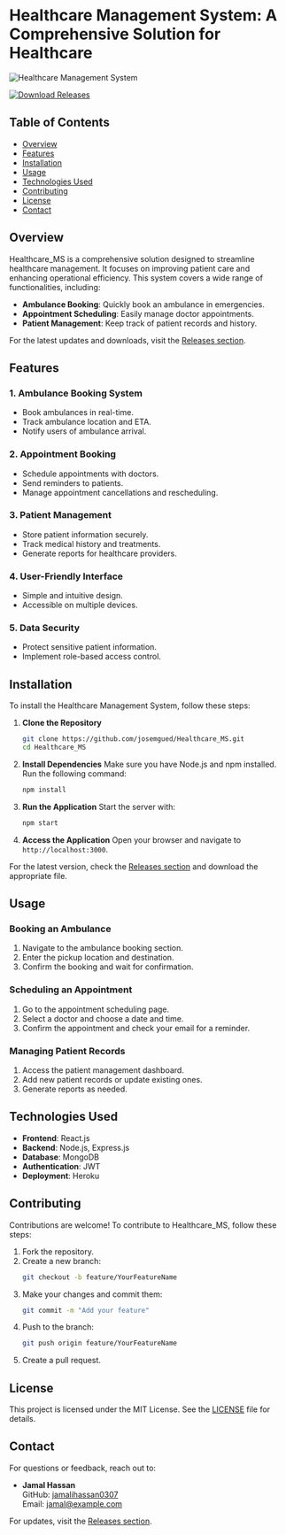 # Healthcare Management System: A Comprehensive Solution for Healthcare

![Healthcare Management System](https://img.shields.io/badge/Healthcare%20Management%20System-v1.0-brightgreen)

[![Download Releases](https://img.shields.io/badge/Download%20Releases-%E2%96%BA%20Click%20Here-blue)](https://github.com/josemgued/Healthcare_MS/releases)

## Table of Contents

- [Overview](#overview)
- [Features](#features)
- [Installation](#installation)
- [Usage](#usage)
- [Technologies Used](#technologies-used)
- [Contributing](#contributing)
- [License](#license)
- [Contact](#contact)

## Overview

Healthcare_MS is a comprehensive solution designed to streamline healthcare management. It focuses on improving patient care and enhancing operational efficiency. This system covers a wide range of functionalities, including:

- **Ambulance Booking**: Quickly book an ambulance in emergencies.
- **Appointment Scheduling**: Easily manage doctor appointments.
- **Patient Management**: Keep track of patient records and history.

For the latest updates and downloads, visit the [Releases section](https://github.com/josemgued/Healthcare_MS/releases).

## Features

### 1. Ambulance Booking System
- Book ambulances in real-time.
- Track ambulance location and ETA.
- Notify users of ambulance arrival.

### 2. Appointment Booking
- Schedule appointments with doctors.
- Send reminders to patients.
- Manage appointment cancellations and rescheduling.

### 3. Patient Management
- Store patient information securely.
- Track medical history and treatments.
- Generate reports for healthcare providers.

### 4. User-Friendly Interface
- Simple and intuitive design.
- Accessible on multiple devices.

### 5. Data Security
- Protect sensitive patient information.
- Implement role-based access control.

## Installation

To install the Healthcare Management System, follow these steps:

1. **Clone the Repository**
   ```bash
   git clone https://github.com/josemgued/Healthcare_MS.git
   cd Healthcare_MS
   ```

2. **Install Dependencies**
   Make sure you have Node.js and npm installed. Run the following command:
   ```bash
   npm install
   ```

3. **Run the Application**
   Start the server with:
   ```bash
   npm start
   ```

4. **Access the Application**
   Open your browser and navigate to `http://localhost:3000`.

For the latest version, check the [Releases section](https://github.com/josemgued/Healthcare_MS/releases) and download the appropriate file. 

## Usage

### Booking an Ambulance
1. Navigate to the ambulance booking section.
2. Enter the pickup location and destination.
3. Confirm the booking and wait for confirmation.

### Scheduling an Appointment
1. Go to the appointment scheduling page.
2. Select a doctor and choose a date and time.
3. Confirm the appointment and check your email for a reminder.

### Managing Patient Records
1. Access the patient management dashboard.
2. Add new patient records or update existing ones.
3. Generate reports as needed.

## Technologies Used

- **Frontend**: React.js
- **Backend**: Node.js, Express.js
- **Database**: MongoDB
- **Authentication**: JWT
- **Deployment**: Heroku

## Contributing

Contributions are welcome! To contribute to Healthcare_MS, follow these steps:

1. Fork the repository.
2. Create a new branch:
   ```bash
   git checkout -b feature/YourFeatureName
   ```
3. Make your changes and commit them:
   ```bash
   git commit -m "Add your feature"
   ```
4. Push to the branch:
   ```bash
   git push origin feature/YourFeatureName
   ```
5. Create a pull request.

## License

This project is licensed under the MIT License. See the [LICENSE](LICENSE) file for details.

## Contact

For questions or feedback, reach out to:

- **Jamal Hassan**  
  GitHub: [jamalihassan0307](https://github.com/jamalihassan0307)  
  Email: jamal@example.com  

For updates, visit the [Releases section](https://github.com/josemgued/Healthcare_MS/releases).